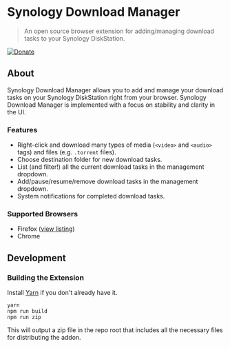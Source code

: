 # Synology Download Manager

> An open source browser extension for adding/managing download tasks to your Synology DiskStation.

[![Donate](https://img.shields.io/badge/Donate%20$2-PayPal-brightgreen.svg)](https://www.paypal.com/cgi-bin/webscr?cmd=_donations&business=synologydownloadmanager%40gmail%2ecom&lc=US&item_name=Synology%20Download%20Manager&no_note=0&currency_code=USD&bn=PP%2dDonationsBF%3abtn_donateCC_LG%2egif%3aNonHostedGuest)

## About

Synology Download Manager allows you to add and manage your download tasks on your Synology DiskStation right from your browser. Synology Download Manager is implemented with a focus on stability and clarity in the UI.

### Features

- Right-click and download many types of media (`<video>` and `<audio>` tags) and files (e.g. `.torrent` files).
- Choose destination folder for new download tasks.
- List (and filter!) all the current download tasks in the management dropdown.
- Add/pause/resume/remove download tasks in the management dropdown.
- System notifications for completed download tasks.

### Supported Browsers

- Firefox ([view listing](https://addons.mozilla.org/en-US/firefox/addon/synology-download-manager/))
- Chrome

## Development

### Building the Extension

Install [Yarn](https://github.com/yarnpkg/yarn) if you don't already have it.

```
yarn
npm run build
npm run zip
```

This will output a zip file in the repo root that includes all the necessary files for distributing the addon.
